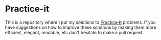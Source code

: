# Practice-it

This is a repository where I put my solutions to [Practice-It](https://practiceit.cs.washington.edu/problem/list) problems. If you have suggestions on how to improve these solutions by making them more efficient, elegant, readable, etc don't hesitate to make a pull request.